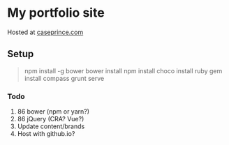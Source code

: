 # My portfolio site

Hosted at [caseprince.com](http://caseprince.com)

## Setup

> npm install -g bower
> bower install
> npm install
> choco install ruby
> gem install compass
> grunt serve

### Todo

1. 86 bower (npm or yarn?)
1. 86 jQuery (CRA? Vue?)
1. Update content/brands
1. Host with github.io?
